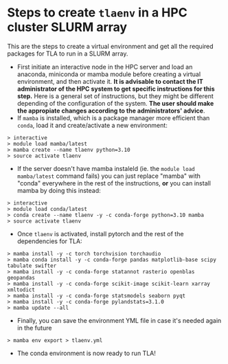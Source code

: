 
# Steps to create `tlaenv` in a HPC cluster SLURM array

This are the steps to create a virtual environment and get all the required packages for TLA to run in a SLURM array.

* First initiate an interactive node in the HPC server and load an anaconda, miniconda or mamba module before creating a virtual environment, and then activate it. __It is advisable to contact the IT administrator of the HPC system to get specific instructions for this step.__ Here is a general set of instructions, but they might be different depending of the configuration of the system. __The user should make the appropiate changes according to the administrators' advice__. 
* If `mamba` is installed, which is a package manager more efficient than `conda`, load it and create/activate a new environment:

```
> interactive
> module load mamba/latest
> mamba create --name tlaenv python=3.10
> source activate tlaenv
```

* If the server doesn't have mamba instaleld (ie. the `module load mamba/latest` command fails) you can just replace "mamba" with "conda" everywhere in the rest of the instructions, __or__ you can install mamba by doing this instead:

```
> interactive
> module load conda/latest
> conda create --name tlaenv -y -c conda-forge python=3.10 mamba
> source activate tlaenv
```

* Once `tlaenv` is activated, install pytorch and the rest of the dependencies for TLA:

```
> mamba install -y -c torch torchvision torchaudio
> mamba conda install -y -c conda-forge pandas matplotlib-base scipy tabulate swifter
> mamba install -y -c conda-forge statannot rasterio openblas geopandas
> mamba install -y -c conda-forge scikit-image scikit-learn xarray xmltodict
> mamba install -y -c conda-forge statsmodels seaborn pyqt
> mamba install -y -c conda-forge pylandstats=3.1.0
> mamba update --all
```

* Finally, you can save the environment YML file in case it's needed again in the future

```
> mamba env export > tlaenv.yml
```

* The conda environment is now ready to run TLA!

